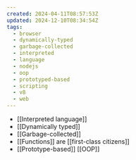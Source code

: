 ```yaml
---
created: 2024-04-11T08:57:53Z
updated: 2024-12-10T08:34:54Z
tags:
  - browser
  - dynamically-typed
  - garbage-collected
  - interpreted
  - language
  - nodejs
  - oop
  - prototyped-based
  - scripting
  - v8
  - web
---
```


- [[Interpreted language]]
- [[Dynamically typed]]
- [[Garbage-collected]]
- [[Functions]] are [[first-class citizens]]
- [[Prototype-based]] [[OOP]]